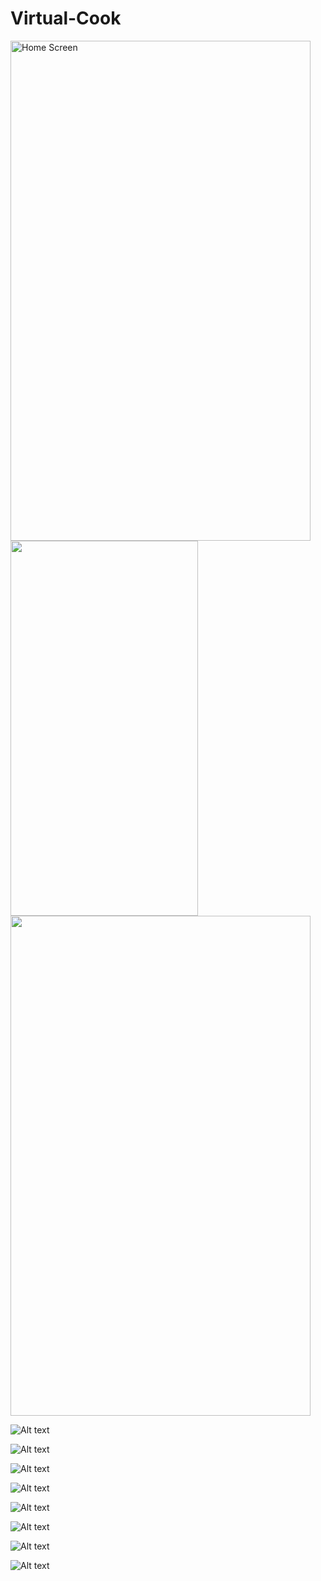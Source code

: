 # Virtual-Cook

<img src="/./assets/home.jpg" alt="Home Screen" width="480" height="800" />

<img src="https://github.com/harshb23/Virtual-Cook/tree/main/assets/recipes.jpg" width="300" height="600"/>

<img src="https://github.com/harshb23/Virtual-Cook/tree/main/assets/home.jpg)" width="480" height="800"/>

![Alt text](/./assets/home.jpg?raw=true "Home Screen")

![Alt text](/./assets/recipes.jpg?raw=true "Recipe Screen")

![Alt text](/./assets/filter.jpg?raw=true "Filter Dialog")

![Alt text](/./assets/sort.jpg?raw=true "Sort Dialog")

![Alt text](/./assets/recipe-detail.jpg?raw=true "Recipe Details Screen")

![Alt text](/./assets/share.jpg?raw=true "Share Screen")

![Alt text](/./assets/favourite.jpg?raw=true "Favourite Screen")

![Alt text](/./assets/settings.jpg?raw=true "Settings Screen")

